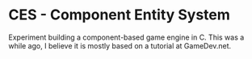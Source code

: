 CES - Component Entity System
========

Experiment building a component-based game engine in C. This was a while ago,
I believe it is mostly based on a tutorial at GameDev.net.
